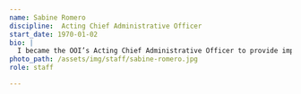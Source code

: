 ```yaml
---
name: Sabine Romero
discipline:  Acting Chief Administrative Officer
start_date: 1970-01-02
bio: |
  I became the OOI’s Acting Chief Administrative Officer to provide implementation support that “clears the lane” for amazing projects; contribute to thought leadership on innovation management; and be part of cutting-edge open government work.
photo_path: /assets/img/staff/sabine-romero.jpg
role: staff

---
```

